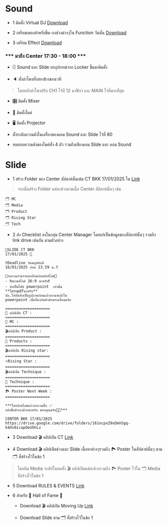 # Sound

- 1 ติดตั้ง Virtual DJ [Download](https://www.virtualdj.com/)

- 2 เตรียมเพลงสำหรับขึ้น-ลงช่วงต่างๆใน Function วันนั้น [Download](https://drive.google.com/drive/folders/1ykWQJp6Ke2NdsG_4qobQhsHuvqJNe-2e?usp=drive_link)

- 3 เตรียม Effect [Download](https://drive.google.com/drive/folders/1piwMEiz7mULhYxqFVgrO6rHOseXb-3N_?usp=drive_link)

### *** มาถึง Center 17:30 - 18:00 ***

- 🗄️ Sound และ Slide ยกอุปกรณ์จาก Locker ขึ้นมาติดตั้ง

- 🔈 ตั้งลำโพงทั้งสองข้างของเวที

> โดยหลังลำโพงปรับ CH1 ไว้ที่ 12 นาฬิกา และ MAIN ไว้ที่มากที่สุด

- 🎛️ ติดตั้ง Mixer

- 🎤 ติดตั้งไมค์
  
- 🖥️ ติดตั้ง Projector

- ตั้งระดับความดังในเครื่องของคอม Sound และ Slide ไว้ที่ 80

- ทดสอบความดังของไมค์ทั้ง 4 ตัว รวมถึงเสียงคอม Slide และ คอม Sound

# Slide

- 1 สร้าง Folder ของ Center สัปดาห์นั้นเช่น CT BKK 17/01/2025 ใน [Link](https://drive.google.com/drive/folders/1LKdFBumq2i1_UkL5rLDKS9eiQSPd4lB0?usp=sharing)

> จากนั้นสร้าง Folder แต่ละช่วงตามเนื้อ Center สัปดาห์นั้นๆ เช่น

```
🗂️ MC
🗂️ Media
🗂️ Product
🗂️ Rising Star
🗂️ Tech
```

- 2 ส่ง Checklist ลงในกลุ่ม Center Manager โดยแก้เป็นข้อมูลของสัปดาห์นั้นๆ รวมถึง link drive เช่นกัน ตามตัวอย่าง

```
📌SLIDE CT BKK
17/01/2025 📌

‼️Deadline วันพฤหัสบดี
16/01/2025 ก่อน 23.59 น.‼️

🌟รบกวนอ่านรายละเอียดก่อนส่งสไลด์🌟
- ❗ขนาดสไลด์ 16:9 นะครับ❗
- ส่งเป็นไฟล์ powerpoint  เท่านั้น
**ไม่รับpdfนะครับ**
ปล.ให้บันทึกเป็นรูปภาพก่อนแล้วเอามาแปะใน 
powerpoint เพื่อป้องกันตัวอักษรเคลื่อนครับ

====================
🎥 คลิปเปิด CT :
====================
🎤 MC :
====================
🎬คลิปเปิด Product :
====================
🫧 Products :
====================
🎬คลิปเปิด Rising star:
====================
⭐Rising Star :
====================
🎬คลิปเปิด Technique :
====================
💎 Technique :
====================
🏞️ Poster Next Week :
====================

***ใครส่งสไลด์แล้วรบกวนติ๊ก ✅
หลังชื่อตัวเองด้วยนะครับ ขอบคุณครับ🙏🏻***

CENTER BKK 17/01/2025
https://drive.google.com/drive/folders/161ncpxZ9xDmVSgq-k4Xv0icapOeUhhLv
```

- 3 Download 🎬 คลิปเปิด CT [Link](https://drive.google.com/drive/folders/1OrYG39KymlssH8qigAm5T5mb3BKU2onW?usp=drive_link)

- 4 Download 🎬 คลิปเปิดช่วงและ Slide เนื้อหาต่างๆรวมถึง 🏞️ Poster ในสัปดาห์นั้นๆ ตาม 🗂️ ที่สร้างไว้ในข้อ 1

> โดยทีม Media จะอัปโหลดทั้ง 🎬 คลิปเปิดแต่ละช่วงรวมถึง 🏞️ Poster ไว้ใน 🗂️ Media ที่สร้างไว้ในข้อ 1

- 5 Download RULES & EVENTS [Link](https://1stpenguin.app.box.com/s/ceo8eil8b9un7tl1y9rs7gdiitylps9t/folder/54413202574)

+ 6 สำหรับ 👑 Hall of Fame 👑

  + Download 🎬 คลิปเปิด Moving Up [Link](https://drive.google.com/file/d/1WYaTt4BZA9MDj5pGsXrCb82j5AMkCcLV/view?usp=sharing)

  + Download Slide ตาม 🗂️ ที่สร้างไว้ในข้อ 1
